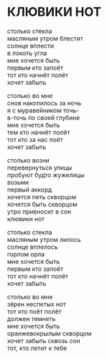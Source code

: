# КЛЮВИКИ НОТ

<div>

столько стекла\
масляным утром блестит\
солнце вплести\
в локоть угла\
мне хочется быть\
первым кто запоёт\
тот кто начнёт полёт\
хочет забыть

столько во мне\
снов накопилось за ночь\
я с муравейником точь-\
в-точь по своей глубине\
мне хочется быть\
тем кто начнёт полёт\
тот кто за нас поёт\
хочет забыть

столько возни\
перевернуться улицы\
пробуют будто жужелицы\
возьми\
первый аккорд\
хочется петь скворцом\
хочется быть скворцом\
утро привносит в сон\
клювики нот

столько стекла\
масляным утром лилось\
солнце вплелось\
горлом орла\
мне хочется быть\
первым кто запоёт\
тот кто начнёт полёт\
хочет забыть

столько во мне\
зёрен неспетых нот\
тот кто поёт полёт\
должен темнеть\
мне хочется быть\
оранжевокрылым скворцом\
хочет забыть сквозь сон\
тот, кто летит к тебе

</div>
